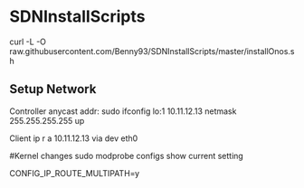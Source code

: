 # SDNInstallScripts

curl -L -O
raw.githubusercontent.com/Benny93/SDNInstallScripts/master/installOnos.sh


## Setup Network
Controller anycast addr:
sudo ifconfig lo:1 10.11.12.13 netmask 255.255.255.255 up

Client
ip r a 10.11.12.13 via <host-ip> dev eth0

#Kernel changes
sudo modprobe configs
show current setting

CONFIG_IP_ROUTE_MULTIPATH=y
